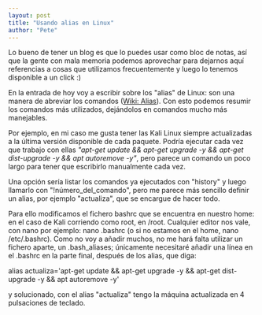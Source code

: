 ```yaml
---
layout: post
title: "Usando alias en Linux"
author: "Pete"
---
```


Lo bueno de tener un blog es que lo puedes usar como bloc de notas, así que la gente con mala memoria podemos aprovechar para dejarnos aquí referencias a cosas que utilizamos frecuentemente y luego lo tenemos disponible a un click :)

En la entrada de hoy voy a escribir sobre los "alias" de Linux: son una manera de abreviar los comandos ([Wiki: Alias](https://es.wikipedia.org/wiki/Alias_(Unix))). Con esto podemos resumir los comandos más utilizados, dejándolos en comandos mucho más manejables.

Por ejemplo, en mi caso me gusta tener las Kali Linux siempre actualizadas a la última versión disponible de cada paquete. Podría ejecutar cada vez que trabajo con ellas _"apt-get update && apt-get upgrade -y && apt-get dist-upgrade -y && apt autoremove -y"_, pero parece un comando un poco largo para tener que escribirlo manualmente cada vez.

Una opción sería listar los comandos ya ejecutados con "history" y luego llamarlo con "!número_del_comando", pero me parece más sencillo definir un alias, por ejemplo "actualiza", que se encargue de hacer todo.

Para ello modificamos el fichero bashrc que se encuentra en nuestro home: en el caso de Kali corriendo como root, en /root. Cualquier editor nos vale, con nano por ejemplo: nano .bashrc (o si no estamos en el home, nano /etc/.bashrc). Como no voy a añadir muchos, no me hará falta utilizar un fichero aparte, un .bash_aliases; únicamente necesitaré añadir una línea en el .bashrc en la parte final, después de los alias, que diga:

alias actualiza='apt-get update && apt-get upgrade -y && apt-get dist-upgrade -y && apt autoremove -y'

y solucionado, con el alias "actualiza" tengo la máquina actualizada en 4 pulsaciones de teclado. 
